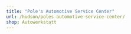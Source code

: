 ```yaml
---
title: "Pole's Automotive Service Center"
url: /hudson/poles-automotive-service-center/
shop: Autowerkstatt
---
```

